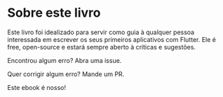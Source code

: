 # Sobre este livro

Este livro foi idealizado para servir como guia à qualquer pessoa interessada em escrever os seus primeiros aplicativos com Flutter. 
Ele é free, open-source e estará sempre aberto à críticas e sugestões.   

Encontrou algum erro? Abra uma issue.

Quer corrigir algum erro? Mande um PR.

Este ebook é nosso!
